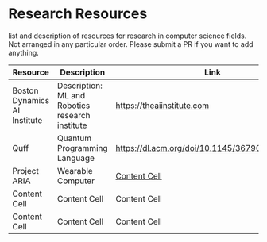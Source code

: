 # Research Resources
list and description of resources for research in computer science fields. Not arranged in any particular order. Please submit a PR if you want to add anything.


| Resource  | Description | Link | Type | Field |
| ------------- | ------------- | ------------- | ------------- | ------------- |
| Boston Dynamics AI Institute  | Description: ML and Robotics research institute  | https://theaiinstitute.com | Institute | ML/Robotics |
| Quff  | Quantum Programming Language  | https://dl.acm.org/doi/10.1145/3679007.3685063 | Paper | Quantum Computing |
| Project ARIA  | Wearable Computer  | [Content Cell](https://doi.org/10.48550/arXiv.2308.13561) | Paper | AI/Robotics |
| Content Cell  | Content Cell  | Content Cell | Content Cell | Content Cell |
| Content Cell  | Content Cell  | Content Cell | Content Cell | Content Cell |

